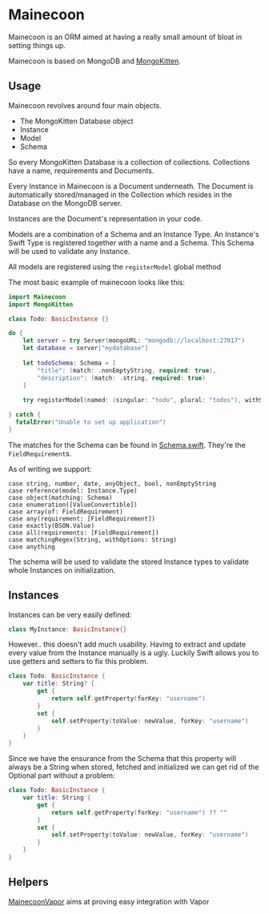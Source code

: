 # Mainecoon

Mainecoon is an ORM aimed at having a really small amount of bloat in setting things up.

Mainecoon is based on MongoDB and [MongoKitten](https://github.com/OpenKitten/MongoKitten).

## Usage

Mainecoon revolves around four main objects.

- The MongoKitten Database object
- Instance
- Model
- Schema

So every MongoKitten Database is a collection of collections. Collections have a name, requirements and Documents.

Every Instance in Mainecoon is a Document underneath. The Document is automatically stored/managed in the Collection which resides in the Database on the MongoDB server.

Instances are the Document's representation in your code.

Models are a combination of a Schema and an Instance Type. An Instance's Swift Type is registered together with a name and a Schema. This Schema will be used to validate any Instance.

All models are registered using the `registerModel` global method

The most basic example of mainecoon looks like this:

```swift
import Mainecoon
import MongoKitten

class Todo: BasicInstance {}

do {
    let server = try Server(mongoURL: "mongodb://localhost:27017")
    let database = server["mydatabase"]
    
    let todoSchema: Schema = [
        "title": (match: .nonEmptyString, required: true),
        "description": (match: .string, required: true)
    ]
    
    try registerModel(named: (singular: "todo", plural: "todos"), withSchematics: todoSchema, inDatabase: database, instanceType: Todo.self)

} catch {
  fatalError("Unable to set up application")
}
```

The matches for the Schema can be found in [Schema.swift](https://github.com/OpenKitten/Mainecoon/blob/master/Sources/Schema.swift). They're the `FieldRequirement`s.

As of writing we support:

```
case string, number, date, anyObject, bool, nonEmptyString
case reference(model: Instance.Type)
case object(matching: Schema)
case enumeration([ValueConvertible])
case array(of: FieldRequirement)
case any(requirement: [FieldRequirement])
case exactly(BSON.Value)
case all(requirements: [FieldRequirement])
case matchingRegex(String, withOptions: String)
case anything
```

The schema will be used to validate the stored Instance types to validate whole Instances on initialization.

## Instances

Instances can be very easily defined:

```swift
class MyInstance: BasicInstance{}
```

However.. this doesn't add much usability. Having to extract and update every value from the Instance manually is a ugly. Luckily Swift allows you to use getters and setters to fix this problem.


```swift
class Todo: BasicInstance {
    var title: String? {
        get {
            return self.getProperty(forKey: "username")
        }
        set {
            self.setProperty(toValue: newValue, forKey: "username")
        }
    }
}
```

Since we have the ensurance from the Schema that this property will always be a String when stored, fetched and initialized we can get rid of the Optional part without a problem:

```swift
class Todo: BasicInstance {
    var title: String {
        get {
            return self.getProperty(forKey: "username") ?? ""
        }
        set {
            self.setProperty(toValue: newValue, forKey: "username")
        }
    }
}
```

## Helpers

[MainecoonVapor](https://github.com/OpenKitten/MainecoonVapor) aims at proving easy integration with Vapor